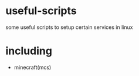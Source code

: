 # useful-scripts
some useful scripts to setup certain services in linux

# including
+ minecraft(mcs)
